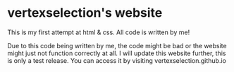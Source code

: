 # vertexselection's website
This is my first attempt at html & css. All code is written by me!

Due to this code being written by me, the code might be bad or the website might just not function correctly at all.
I will update this website further, this is only a test release.
You can access it by visiting vertexselection.github.io
